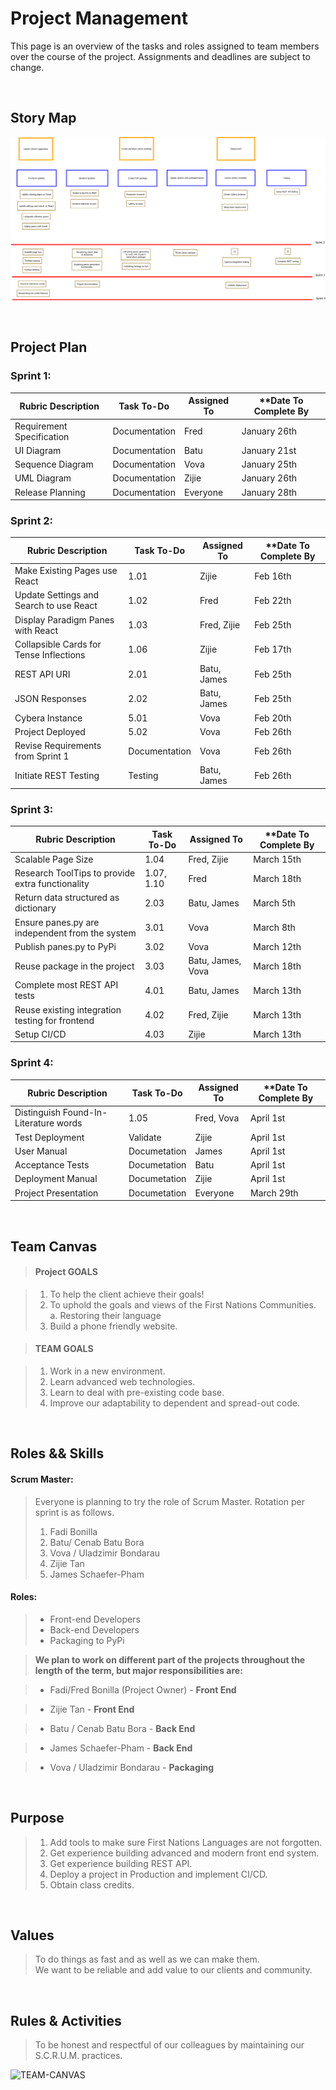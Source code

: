 # Project Management

This page is an overview of the tasks and roles assigned to team members over the course of the project. Assignments and deadlines are subject to change.

<br/>

## Story Map

![StoryMap](images/StoryMap.png)

<br/>

## Project Plan

### Sprint 1:

| **Rubric Description**    | **Task To-Do** | **Assigned To** | \*\*Date To Complete By |
| ------------------------- | -------------- | --------------- | ----------------------- |
| Requirement Specification | Documentation  | Fred            | January 26th            |
| UI Diagram                | Documentation  | Batu            | January 21st            |
| Sequence Diagram          | Documentation  | Vova            | January 25th            |
| UML Diagram               | Documentation  | Zijie           | January 26th            |
| Release Planning          | Documentation  | Everyone        | January 28th            |

### Sprint 2:

| **Rubric Description**                  | **Task To-Do** | **Assigned To** | \*\*Date To Complete By |
| --------------------------------------- | -------------- | --------------- | ----------------------- |
| Make Existing Pages use React           | 1.01           | Zijie           | Feb 16th                |
| Update Settings and Search to use React | 1.02           | Fred            | Feb 22th                |
| Display Paradigm Panes with React       | 1.03           | Fred, Zijie     | Feb 25th                |
| Collapsible Cards for Tense Inflections | 1.06           | Zijie           | Feb 17th                |
| REST API URI                            | 2.01           | Batu, James     | Feb 25th                |
| JSON Responses                          | 2.02           | Batu, James     | Feb 25th                |
| Cybera Instance                         | 5.01           | Vova            | Feb 20th                |
| Project Deployed                        | 5.02           | Vova            | Feb 26th                |
| Revise Requirements from Sprint 1       | Documentation  | Vova            | Feb 26th                |
| Initiate REST Testing                   | Testing        | Batu, James     | Feb 26th                |

### Sprint 3:

| **Rubric Description**                           | **Task To-Do** | **Assigned To**   | \*\*Date To Complete By |
| ------------------------------------------------ | -------------- | ----------------- | ----------------------- |
| Scalable Page Size                               | 1.04           | Fred, Zijie       | March 15th              |
| Research ToolTips to provide extra functionality | 1.07, 1.10     | Fred              | March 18th              |
| Return data structured as dictionary             | 2.03           | Batu, James       | March 5th               |
| Ensure panes.py are independent from the system  | 3.01           | Vova              | March 8th               |
| Publish panes.py to PyPi                         | 3.02           | Vova              | March 12th              |
| Reuse package in the project                     | 3.03           | Batu, James, Vova | March 18th              |
| Complete most REST API tests                     | 4.01           | Batu, James       | March 13th              |
| Reuse existing integration testing for frontend  | 4.02           | Fred, Zijie       | March 13th              |
| Setup CI/CD                                      | 4.03           | Zijie             | March 13th              |

### Sprint 4:

| **Rubric Description**                | **Task To-Do** | **Assigned To** | \*\*Date To Complete By |
| ------------------------------------- | -------------- | --------------- | ----------------------- |
| Distinguish Found-In-Literature words | 1.05           | Fred, Vova      | April 1st               |
| Test Deployment                       | Validate       | Zijie           | April 1st               |
| User Manual                           | Documetation   | James           | April 1st               |
| Acceptance Tests                      | Documetation   | Batu            | April 1st               |
| Deployment Manual                     | Documetation   | Zijie           | April 1st               |
| Project Presentation                  | Documetation   | Everyone        | March 29th              |

<br/>

## Team Canvas

> #### Project GOALS

> 1. To help the client achieve their goals!
> 2. To uphold the goals and views of the First Nations Communities.
>    a. Restoring their language
> 3. Build a phone friendly website.

> #### TEAM GOALS

> 1. Work in a new environment.
> 2. Learn advanced web technologies.
> 3. Learn to deal with pre-existing code base.
> 4. Improve our adaptability to dependent and spread-out code.

<br/>

## Roles && Skills

#### Scrum Master:

> Everyone is planning to try the role of Scrum Master. Rotation per sprint is as follows.
>
> 1. Fadi Bonilla
> 2. Batu/ Cenab Batu Bora
> 3. Vova / Uladzimir Bondarau
> 4. Zijie Tan
> 5. James Schaefer-Pham

#### Roles:

> - Front-end Developers
> - Back-end Developers
> - Packaging to PyPi

> **We plan to work on different part of the projects throughout the length of the term, but major responsibilities are:**

> - Fadi/Fred Bonilla (Project Owner) - **Front End**

> - Zijie Tan - **Front End**

> - Batu / Cenab Batu Bora - **Back End**

> - James Schaefer-Pham - **Back End**

> - Vova / Uladzimir Bondarau - **Packaging**

<br/>

## Purpose

> 1.  Add tools to make sure First Nations Languages are not forgotten.
> 2.  Get experience building advanced and modern front end system.
> 3.  Get experience building REST API.
> 4.  Deploy a project in Production and implement CI/CD.
> 5.  Obtain class credits.

<br/>

## Values

> To do things as fast and as well as we can make them.  
> We want to be reliable and add value to our clients and community.

<br/>

## Rules & Activities

> To be honest and respectful of our colleagues by maintaining our S.C.R.U.M. practices.

![TEAM-CANVAS](images/teamCanvas.png)
